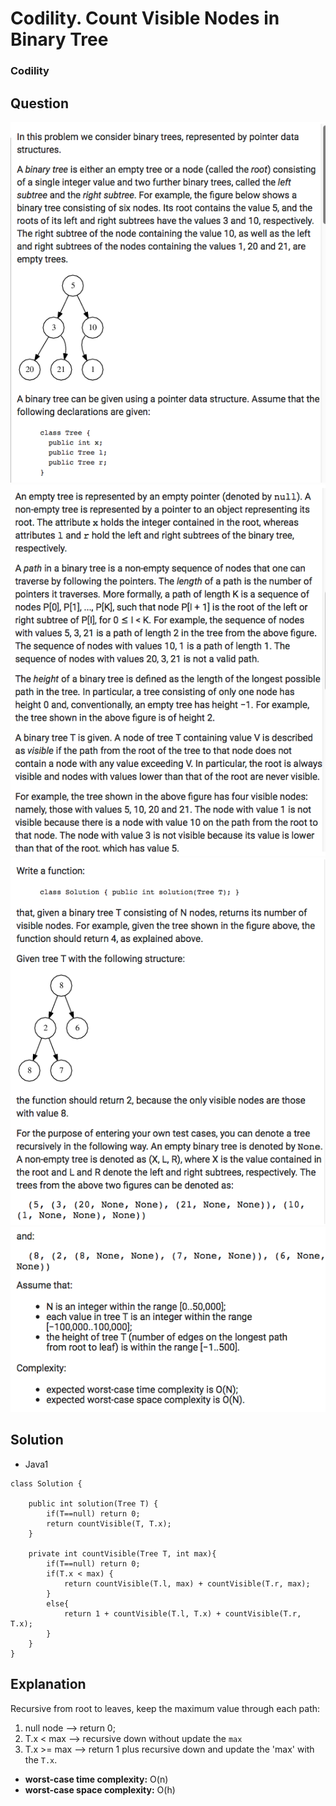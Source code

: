 # Codility. Count Visible Nodes in Binary Tree

### Codility

## Question

![Codility. Count Visible Nodes in  Binary Tree1](Images/CountVisibleNodesInBT1.tiff)
![Codility. Count Visible Nodes in  Binary Tree2](Images/CountVisibleNodesInBT2.tiff)
![Codility. Count Visible Nodes in  Binary Tree3](Images/CountVisibleNodesInBT3.tiff)
![Codility. Count Visible Nodes in  Binary Tree4](Images/CountVisibleNodesInBT4.tiff)

## Solution

* Java1
```
class Solution {

    public int solution(Tree T) {
        if(T==null) return 0;
        return countVisible(T, T.x);
    }

    private int countVisible(Tree T, int max){
        if(T==null) return 0;
        if(T.x < max) {
            return countVisible(T.l, max) + countVisible(T.r, max);
        }
        else{
            return 1 + countVisible(T.l, T.x) + countVisible(T.r, T.x);
        }
    }
}
```

## Explanation

Recursive from root to leaves, keep the maximum value through each path:

1. null node --> return 0;
2. T.x < max --> recursive down without update the `max`
3. T.x >= max --> return 1 plus recursive down and update the 'max' with the `T.x`.

* **worst-case time complexity:** O(n)
* **worst-case space complexity:** O(h)
